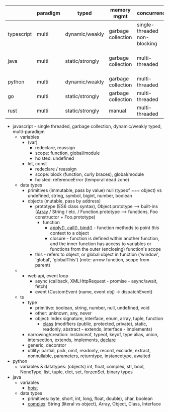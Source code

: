 |            | paradigm | typed           | memory mgmt        | concurrency                  | implementation                                                                                   |
| ---------- | -------- | --------------- | ------------------ | ---------------------------- | ------------------------------------------------------------------------------------------------ |
| typescript | multi    | dynamic/weakly  | garbage collection | single-threaded non-blocking | js interpreter                                                                                   |
| java       | multi    | static/strongly | garbage collection | multi-threaded               | sdk (compiler + jre (libraries + jvm (intepreter - [jit](https://qr.ae/pyEXXg))))                |
| python     | multi    | dynamic/weakly  | garbage collection | multi-threaded               | [both](https://stackoverflow.com/questions/6889747/is-python-interpreted-or-compiled-or-bothis ) |
| go         | multi    | static/strongly | garbage collection | multi-threaded               | compiler                                                                                         |
| rust       | multi    | static/strongly | manual             | multi-threaded               | compiler                                                                                         |

- javascript - single threaded, garbage collection, dynamic/weakly typed, multi-paradigm
	- variables
		- (var)
			- redeclare, reassign
			- scope: function, global/module
			- hoisted: undefined
		- let, const
			- redeclare / reassign
			- scope: block (function, curly braces), global/module
			- hoisted: referenceError (temporal dead zone)
	- data types
		- primitives (immutable, pass by value) null (typeof === object) vs undefined, string, symbol, bigint, number, boolean
		- objects (mutable, pass by address) 
			- prototype (ES6 class syntax), Object.prototype --> built-ins ([Array](https://stackoverflow.com/questions/500504/why-is-using-for-in-for-array-iteration-a-bad-idea) / String / etc. / Function.prototype --> functions, Foo constructor + Foo.prototype) 
				- function
					- [apply(), call(), bind()](https://medium.com/@omergoldberg/javascript-call-apply-and-bind-e5c27301f7bb) - function methods to point *this* context to a object 
					- closure - function is defined within another function, and the inner function has access to variables or functions from the outer (enclosing) function's scope
			- this - refers to object, or global object in function ('window', 'global', 'globalThis') (note: arrow function, scope from parent)
	- + web api, event loop
		- async (callback, XMLHttpRequest - promise - async/await, fetch)
		- event (CustomEvent (name, event obj) -> dispatchEvent)
	- ts
		- type
			- primitive: boolean, string, number, null, undefined, void
			- other: unknown, any, never
			- object: index signature, interface, enum, array, tuple, function
				- [class](https://stackoverflow.com/questions/70364964/difference-in-typescript-between-types-instancetypetypeof-myclass-and-myc) (modifiers (public, protected, private), static, readonly, abstract - extends, interface - implements)
		- narrowing/creation: instanceof, typeof, keyof, type alias, union, intersection, extends, implements, [declare](https://stackoverflow.com/questions/43335962/purpose-of-declare-keyword-in-typescript)
		- generic, decorator
		- utility: partial, pick, omit, readonly, record, exclude, extract, nonnullable, parameters, returntype, instancetype, awaited
- python
	- variables & datatypes: (objects) int, float, complex, str, bool, NoneType, list, tuple, dict, set, forzenSet, binary types
- java
	- variables
		- [hoist](https://stackoverflow.com/questions/56524796/why-is-a-method-available-in-java-before-its-declaration)
	- data types
		- primitives: byte, short, int, long, float, double), char, boolean
		- [complex](https://www.javatpoint.com/non-primitive-data-types-in-java): String (literal vs object), Array, Object, Class, Interface